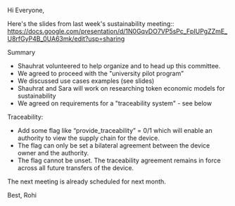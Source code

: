 Hi Everyone, 

Here's the slides from last week's sustainability meeting:: https://docs.google.com/presentation/d/1N0GqvDO7VP5sPc_FpIUPgZZmE_U8rfGyP4B_0UA63mk/edit?usp=sharing 

Summary
- Shauhrat volunteered to help organize and to head up this committee. 
- We agreed to proceed with the "university pilot program” 
- We discussed use cases examples (see slides) 
- Shauhrat and Sara will work on researching token economic models for sustainability 
- We agreed on requirements for a "traceability system" - see below 

Traceability: 
- Add some flag like “provide_traceability” = 0/1 which will enable an authority to view the supply chain for the device. 
- The flag can only be set a bilateral agreement between the device owner and the authority. 
- The flag cannot be unset. The traceability agreement remains in force across all future transfers of the device.

The next meeting is already scheduled for next month. 

Best,
Rohi
